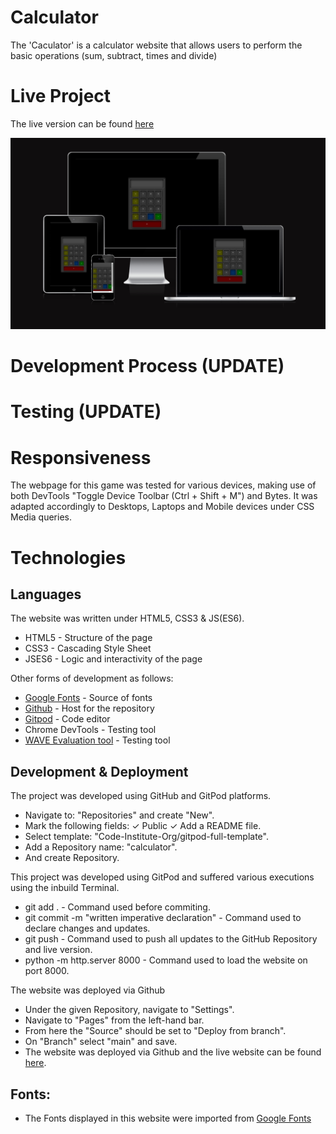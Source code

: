 # Calculator
The 'Caculator' is a calculator website that allows users to perform the basic operations (sum, subtract, times and divide)

# Live Project
The live version can be found [here](https://tiagoma90.github.io/calculator/)

<img src="assets/screenshots/bytesdev.png" alt="Time">

# Development Process (UPDATE)

# Testing (UPDATE)

# Responsiveness 
The webpage for this game was tested for various devices, making use of both DevTools "Toggle Device Toolbar (Ctrl + Shift + M") and Bytes.
It was adapted accordingly to Desktops, Laptops and Mobile devices under CSS Media queries.

# Technologies
## Languages
The website was written under HTML5, CSS3 & JS(ES6).
- HTML5 - Structure of the page
- CSS3 - Cascading Style Sheet
- JSES6 - Logic and interactivity of the page

Other forms of development as follows:
- [Google Fonts](https://fonts.google.com/) - Source of fonts
- [Github](https://github.com/) - Host for the repository
- [Gitpod](https://gitpod.io) - Code editor
- Chrome DevTools - Testing tool
- [WAVE Evaluation tool](https://wave.webaim.org/) - Testing tool

## Development & Deployment
The project was developed using GitHub and GitPod platforms.

- Navigate to: "Repositories" and create "New".
- Mark the following fields: ✓ Public ✓ Add a README file.
- Select template: "Code-Institute-Org/gitpod-full-template".
- Add a Repository name: "calculator".
- And create Repository.

This project was developed using GitPod and suffered various executions using the inbuild Terminal.
- git add . - Command used before commiting.
- git commit -m "written imperative declaration" - Command used to declare changes and updates.
- git push - Command used to push all updates to the GitHub Repository and live version.
- python -m http.server 8000 - Command used to load the website on port 8000.

The website was deployed via Github
- Under the given Repository, navigate to "Settings".
- Navigate to "Pages" from the left-hand bar.
- From here the "Source" should be set to "Deploy from branch".
- On "Branch" select "main" and save.
- The website was deployed via Github and the live website can be found [here](https://tiagoma90.github.io/calculator/).

## Fonts:
- The Fonts displayed in this website were imported from [Google Fonts](https://fonts.google.com/specimen/Tourney?query=tourney)
